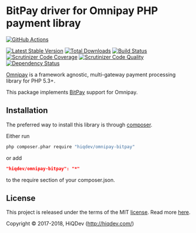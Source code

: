 # BitPay driver for Omnipay PHP payment libray

[![GitHub Actions](https://github.com/hiqdev/omnipay-bitpay/workflows/Tests/badge.svg)](https://github.com/hiqdev/omnipay-bitpay/actions)

[![Latest Stable Version](https://poser.pugx.org/hiqdev/omnipay-bitpay/v/stable)](https://packagist.org/packages/hiqdev/omnipay-bitpay)
[![Total Downloads](https://poser.pugx.org/hiqdev/omnipay-bitpay/downloads)](https://packagist.org/packages/hiqdev/omnipay-bitpay)
[![Build Status](https://img.shields.io/travis/hiqdev/omnipay-bitpay.svg)](https://travis-ci.org/hiqdev/omnipay-bitpay)
[![Scrutinizer Code Coverage](https://img.shields.io/scrutinizer/coverage/g/hiqdev/omnipay-bitpay.svg)](https://scrutinizer-ci.com/g/hiqdev/omnipay-bitpay/)
[![Scrutinizer Code Quality](https://img.shields.io/scrutinizer/g/hiqdev/omnipay-bitpay.svg)](https://scrutinizer-ci.com/g/hiqdev/omnipay-bitpay/)
[![Dependency Status](https://www.versioneye.com/php/hiqdev:omnipay-bitpay/dev-master/badge.svg)](https://www.versioneye.com/php/hiqdev:omnipay-bitpay/dev-master)

[Omnipay](https://github.com/omnipay/omnipay) is a framework agnostic, multi-gateway payment
processing library for PHP 5.3+.

This package implements [BitPay](https://bitpay.com/) support for Omnipay.

## Installation

The preferred way to install this library is through [composer](http://getcomposer.org/download/).

Either run

```sh
php composer.phar require "hiqdev/omnipay-bitpay"
```

or add

```json
"hiqdev/omnipay-bitpay": "*"
```

to the require section of your composer.json.

## License

This project is released under the terms of the MIT [license](LICENSE).
Read more [here](http://choosealicense.com/licenses/mit).

Copyright © 2017-2018, HiQDev (http://hiqdev.com/)
